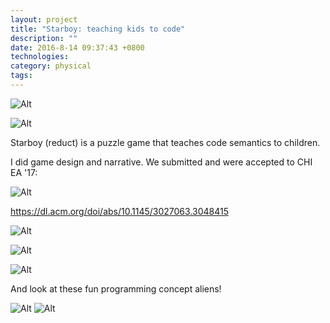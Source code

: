 ```yaml
---
layout: project
title: "Starboy: teaching kids to code"
description: ""
date: 2016-8-14 09:37:43 +0800
technologies:
category: physical
tags:
---
```


![Alt]({{site.baseurl}}/img/starboy/starboy1.png)

![Alt]({{site.baseurl}}/img/starboy/starboy2.jpg)

Starboy (reduct) is a puzzle game that teaches code semantics to children.

I did game design and narrative. We submitted and were accepted to CHI EA '17:

![Alt]({{site.baseurl}}/img/starboy/chi.png)

https://dl.acm.org/doi/abs/10.1145/3027063.3048415


![Alt]({{site.baseurl}}/img/starboy/starboy5.png)

![Alt]({{site.baseurl}}/img/starboy/starboy3.jpg)

![Alt]({{site.baseurl}}/img/starboy/starboy4.jpg)

And look at these fun programming concept aliens!

![Alt]({{site.baseurl}}/img/starboy/aliens1.jpg)
![Alt]({{site.baseurl}}/img/starboy/aliens2.jpg)

